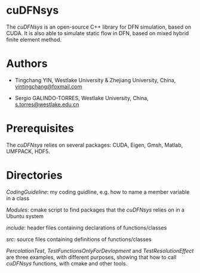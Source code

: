 # cuDFNsys

The _cuDFNsys_ is an open-source C++ library for DFN simulation, based on CUDA. It is also able to simulate static flow in DFN, based on mixed hybrid finite element method.

# Authors

* Tingchang YIN, Westlake University & Zhejiang University, China, yintingchang@foxmail.com

* Sergio GALINDO-TORRES, Westlake University, China, s.torres@westlake.edu.cn

# Prerequisites

The _cuDFNsys_ relies on several packages: CUDA, Eigen, Gmsh, Matlab, UMFPACK, HDF5.

# Directories

_CodingGuideline_: my coding guidline, e.g. how to name a member variable in a class

_Modules_: cmake script to find packages that the _cuDFNsys_ relies on in a Ubuntu system

_include_: header files containing declarations of functions/classes

_src_: source files containing definitions of functions/classes

_PercolationTest_, _TestFunctionsOnlyForDevlopment_ and _TestResolutionEffect_ are three examples, with different purposes, showing that how to call _cuDFNsys_ functions, with cmake and other tools.